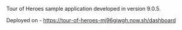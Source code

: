Tour of Heroes sample application developed in version 9.0.5.

Deployed on - https://tour-of-heroes-mj96giwgh.now.sh/dashboard
